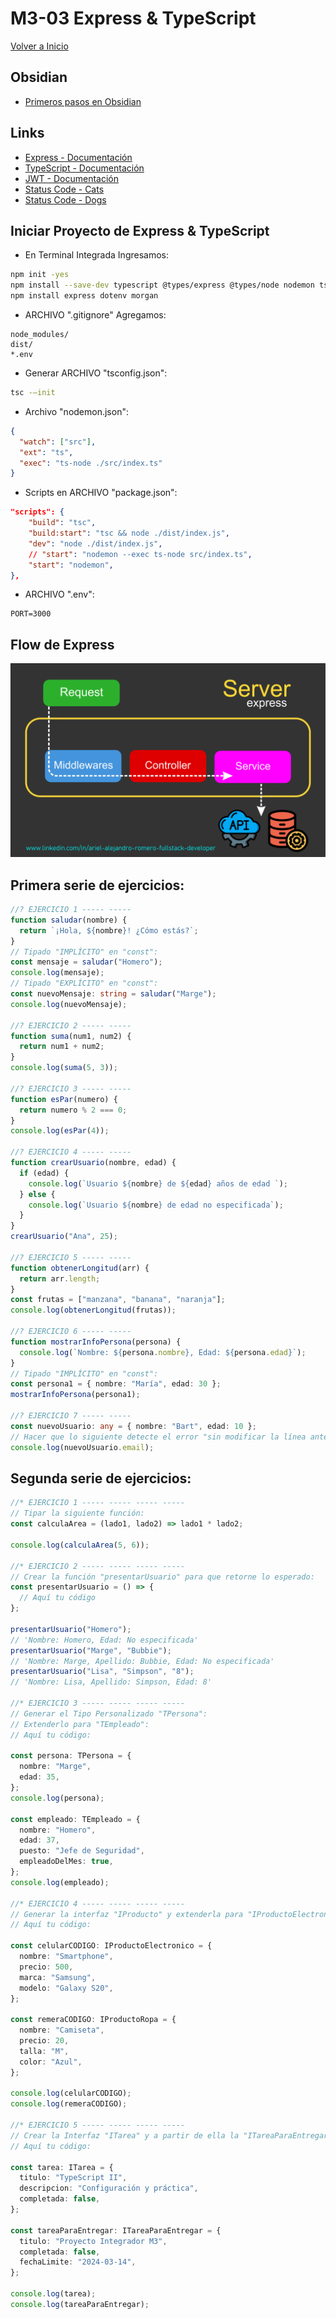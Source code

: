 # M3-03 Express & TypeScript

[Volver a Inicio](../README.md)

## Obsidian

- [Primeros pasos en Obsidian](https://www.youtube.com/watch?v=64pI_dKYZOg)

## Links

- [Express - Documentación](https://expressjs.com/es/)
- [TypeScript - Documentación](https://www.typescriptlang.org/es/)
- [JWT - Documentación](https://jwt.io/)
- [Status Code - Cats](https://http.cat/)
- [Status Code - Dogs](https://http.dog/)

## Iniciar Proyecto de Express & TypeScript

- En Terminal Integrada Ingresamos:

```bash
npm init -yes
npm install --save-dev typescript @types/express @types/node nodemon ts-node nodemon
npm install express dotenv morgan
```

- ARCHIVO ".gitignore" Agregamos:

```.gitignore
node_modules/
dist/
*.env
```

- Generar ARCHIVO "tsconfig.json":

```bash
tsc -–init
```

- Archivo "nodemon.json":

```json
{
  "watch": ["src"],
  "ext": "ts",
  "exec": "ts-node ./src/index.ts"
}
```

- Scripts en ARCHIVO "package.json":

```json
"scripts": {
	"build": "tsc",
	"build:start": "tsc && node ./dist/index.js",
	"dev": "node ./dist/index.js",
	// "start": "nodemon --exec ts-node src/index.ts",
	"start": "nodemon",
},
```

- ARCHIVO ".env":

```.env
PORT=3000
```

## Flow de Express

<img src="../assets/03-01.png" alt="JOINs"/>

## Primera serie de ejercicios:

```ts
//? EJERCICIO 1 ----- -----
function saludar(nombre) {
  return `¡Hola, ${nombre}! ¿Cómo estás?`;
}
// Tipado "IMPLÍCITO" en "const":
const mensaje = saludar("Homero");
console.log(mensaje);
// Tipado "EXPLÍCITO" en "const":
const nuevoMensaje: string = saludar("Marge");
console.log(nuevoMensaje);

//? EJERCICIO 2 ----- -----
function suma(num1, num2) {
  return num1 + num2;
}
console.log(suma(5, 3));

//? EJERCICIO 3 ----- -----
function esPar(numero) {
  return numero % 2 === 0;
}
console.log(esPar(4));

//? EJERCICIO 4 ----- -----
function crearUsuario(nombre, edad) {
  if (edad) {
    console.log(`Usuario ${nombre} de ${edad} años de edad `);
  } else {
    console.log(`Usuario ${nombre} de edad no especificada`);
  }
}
crearUsuario("Ana", 25);

//? EJERCICIO 5 ----- -----
function obtenerLongitud(arr) {
  return arr.length;
}
const frutas = ["manzana", "banana", "naranja"];
console.log(obtenerLongitud(frutas));

//? EJERCICIO 6 ----- -----
function mostrarInfoPersona(persona) {
  console.log(`Nombre: ${persona.nombre}, Edad: ${persona.edad}`);
}
// Tipado "IMPLÍCITO" en "const":
const persona1 = { nombre: "María", edad: 30 };
mostrarInfoPersona(persona1);

//? EJERCICIO 7 ----- -----
const nuevoUsuario: any = { nombre: "Bart", edad: 10 };
// Hacer que lo siguiente detecte el error "sin modificar la línea anterior":
console.log(nuevoUsuario.email);
```

## Segunda serie de ejercicios:

```ts
//* EJERCICIO 1 ----- ----- ----- -----
// Tipar la siguiente función:
const calculaArea = (lado1, lado2) => lado1 * lado2;

console.log(calculaArea(5, 6));

//* EJERCICIO 2 ----- ----- ----- -----
// Crear la función "presentarUsuario" para que retorne lo esperado:
const presentarUsuario = () => {
  // Aquí tu código
};

presentarUsuario("Homero");
// 'Nombre: Homero, Edad: No especificada'
presentarUsuario("Marge", "Bubbie");
// 'Nombre: Marge, Apellido: Bubbie, Edad: No especificada'
presentarUsuario("Lisa", "Simpson", "8");
// 'Nombre: Lisa, Apellido: Simpson, Edad: 8'

//* EJERCICIO 3 ----- ----- ----- -----
// Generar el Tipo Personalizado "TPersona":
// Extenderlo para "TEmpleado":
// Aquí tu código:

const persona: TPersona = {
  nombre: "Marge",
  edad: 35,
};
console.log(persona);

const empleado: TEmpleado = {
  nombre: "Homero",
  edad: 37,
  puesto: "Jefe de Seguridad",
  empleadoDelMes: true,
};
console.log(empleado);

//* EJERCICIO 4 ----- ----- ----- -----
// Generar la interfaz "IProducto" y extenderla para "IProductoElectronico" e "IProductoRopa":
// Aquí tu código:

const celularCODIGO: IProductoElectronico = {
  nombre: "Smartphone",
  precio: 500,
  marca: "Samsung",
  modelo: "Galaxy S20",
};

const remeraCODIGO: IProductoRopa = {
  nombre: "Camiseta",
  precio: 20,
  talla: "M",
  color: "Azul",
};

console.log(celularCODIGO);
console.log(remeraCODIGO);

//* EJERCICIO 5 ----- ----- ----- -----
// Crear la Interfaz "ITarea" y a partir de ella la "ITareaParaEntregar":
// Aquí tu código:

const tarea: ITarea = {
  titulo: "TypeScript II",
  descripcion: "Configuración y práctica",
  completada: false,
};

const tareaParaEntregar: ITareaParaEntregar = {
  titulo: "Proyecto Integrador M3",
  completada: false,
  fechaLimite: "2024-03-14",
};

console.log(tarea);
console.log(tareaParaEntregar);
```
